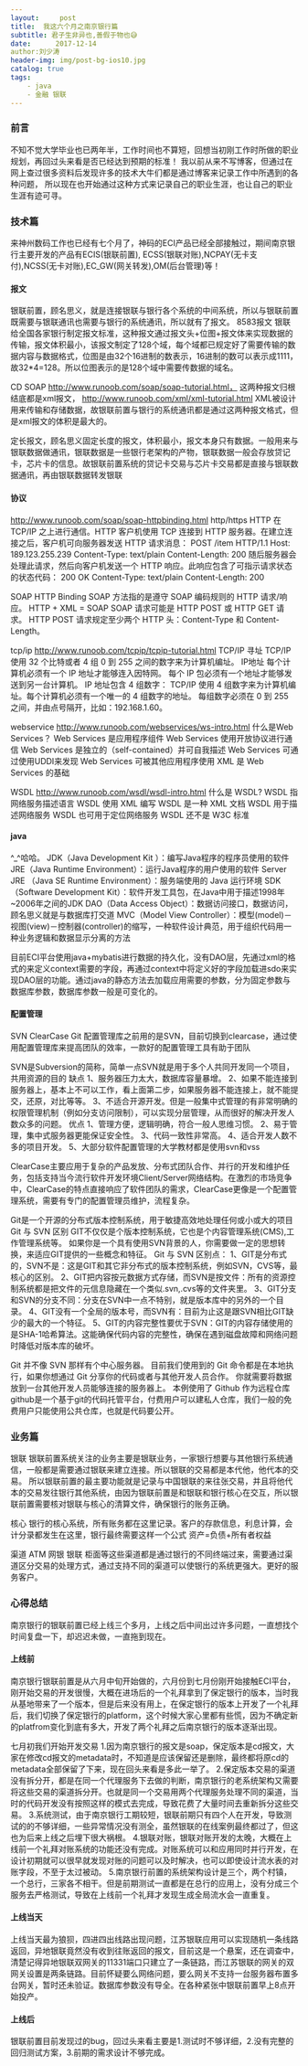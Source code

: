 ```yaml
---
layout:     post
title:  我这六个月之南京银行篇
subtitle: 君子生非异也,善假于物也😅
date:      2017-12-14
author:刘少涛
header-img: img/post-bg-ios10.jpg
catalog: true
tags:
    - java
    - 金融 银联
---
```


### 前言

不知不觉大学毕业也已两年半，工作时间也不算短，回想当初刚工作时所做的职业规划，再回过头来看是否已经达到预期的标准！
我以前从来不写博客，但通过在网上查过很多资料后发现许多的技术大牛们都是通过博客来记录工作中所遇到的各种问题，
所以现在也开始通过这种方式来记录自己的职业生涯，也让自己的职业生涯有迹可寻。
### 技术篇

来神州数码工作也已经有七个月了，神码的ECI产品已经全部接触过，期间南京银行主要开发的产品有ECIS(银联前置),
ECSS(银联对账),NCPAY(无卡支付),NCSS(无卡对账),EC_GW(网关转发),OM(后台管理)等！

#### 报文
银联前置，顾名思义，就是连接银联与银行各个系统的中间系统，所以与银联前置既需要与银联通讯也需要与银行的系统通讯，所以就有了报文。
8583报文 银联给全国各家银行制定报文标准，这种报文通过报文头+位图+报文体来实现数据的传输，报文体积最小，该报文制定了128个域，每个域都已规定好了需要传输的数据内容与数据格式，位图是由32个16进制的数表示，16进制的数可以表示成1111，故32*4=128。所以位图表示的是128个域中需要传数据的域名。

CD SOAP 
http://www.runoob.com/soap/soap-tutorial.html，
这两种报文归根结底都是xml报文，
http://www.runoob.com/xml/xml-tutorial.html
XML被设计用来传输和存储数据，故银联前置与银行的系统通讯都是通过这两种报文格式，但是xml报文的体积是最大的。

定长报文，顾名思义固定长度的报文，体积最小，报文本身只有数据。一般用来与银联数据做通讯，银联数据是一些银行老架构的产物，银联数据一般会存放贷记卡，芯片卡的信息。故银联前置系统的贷记卡交易与芯片卡交易都是直接与银联数据通讯，再由银联数据转发银联
#### 协议
http://www.runoob.com/soap/soap-httpbinding.html
http/https HTTP 在 TCP/IP 之上进行通信。HTTP 客户机使用 TCP 连接到 HTTP 服务器。在建立连接之后，客户机可向服务器发送 HTTP 
请求消息：
POST /item HTTP/1.1
Host: 189.123.255.239
Content-Type: text/plain
Content-Length: 200
随后服务器会处理此请求，然后向客户机发送一个 HTTP 响应。此响应包含了可指示请求状态的状态代码：
200 OK
Content-Type: text/plain
Content-Length: 200

SOAP HTTP Binding
SOAP 方法指的是遵守 SOAP 编码规则的 HTTP 请求/响应。
HTTP + XML = SOAP
SOAP 请求可能是 HTTP POST 或 HTTP GET 请求。
HTTP POST 请求规定至少两个 HTTP 头：Content-Type 和 Content-Length。

tcp/ip
http://www.runoob.com/tcpip/tcpip-tutorial.html
TCP/IP 寻址
TCP/IP 使用 32 个比特或者 4 组 0 到 255 之间的数字来为计算机编址。
IP地址
每个计算机必须有一个 IP 地址才能够连入因特网。
每个 IP 包必须有一个地址才能够发送到另一台计算机。
IP 地址包含 4 组数字：
TCP/IP 使用 4 组数字来为计算机编址。每个计算机必须有一个唯一的 4 组数字的地址。
每组数字必须在 0 到 255 之间，并由点号隔开，比如：192.168.1.60。

webservice
http://www.runoob.com/webservices/ws-intro.html
什么是Web Services？
Web Services 是应用程序组件
Web Services 使用开放协议进行通信
Web Services 是独立的（self-contained）并可自我描述
Web Services 可通过使用UDDI来发现
Web Services 可被其他应用程序使用
XML 是 Web Services 的基础

WSDL
http://www.runoob.com/wsdl/wsdl-intro.html
什么是 WSDL?
WSDL 指网络服务描述语言
WSDL 使用 XML 编写
WSDL 是一种 XML 文档
WSDL 用于描述网络服务
WSDL 也可用于定位网络服务
WSDL 还不是 W3C 标准
#### java

^_^哈哈。
JDK（Java Development Kit ）：编写Java程序的程序员使用的软件
JRE（Java Runtime Environment）：运行Java程序的用户使用的软件
Server JRE （Java SE Runtime Environment）：服务端使用的 Java 运行环境
SDK（Software Development Kit）：软件开发工具包，在Java中用于描述1998年~2006年之间的JDK
DAO（Data Access Object）：数据访问接口，数据访问，顾名思义就是与数据库打交道
MVC（Model View Controller）：模型(model)－视图(view)－控制器(controller)的缩写，一种软件设计典范，用于组织代码用一种业务逻辑和数据显示分离的方法


目前ECI平台使用java+mybatis进行数据的持久化，没有DAO层，先通过xml的格式的来定义context需要的字段，再通过context中将定义好的字段加载进sdo来实现DAO层的功能。通过java的静态方法去加载应用需要的参数，分为固定参数与数据库参数，数据库参数一般是可变化的。
#### 配置管理
SVN ClearCase Git
配置管理库之前用的是SVN，目前切换到clearcase，通过使用配置管理库来提高团队的效率，一款好的配置管理工具有助于团队

SVN是Subversion的简称，简单一点SVN就是用于多个人共同开发同一个项目，共用资源的目的
缺点
1、服务器压力太大，数据库容量暴增。
2、如果不能连接到服务器上，基本上不可以工作，看上面第二步，如果服务器不能连接上，就不能提交，还原，对比等等。
3、不适合开源开发。但是一般集中式管理的有非常明确的权限管理机制（例如分支访问限制），可以实现分层管理，从而很好的解决开发人数众多的问题。
优点
1、管理方便，逻辑明确，符合一般人思维习惯。
2、易于管理，集中式服务器更能保证安全性。
3、代码一致性非常高。
4、适合开发人数不多的项目开发。
5、大部分软件配置管理的大学教材都是使用svn和vss

ClearCase主要应用于复杂的产品发放、分布式团队合作、并行的开发和维护任务，包括支持当今流行软件开发环境Client/Server网络结构。在激烈的市场竞争中，ClearCase的特点直接响应了软件团队的需求，ClearCase更像是一个配置管理系统，需要有专门的配置管理员维护，流程复杂。

Git是一个开源的分布式版本控制系统，用于敏捷高效地处理任何或小或大的项目
Git 与 SVN 区别
GIT不仅仅是个版本控制系统，它也是个内容管理系统(CMS),工作管理系统等。
如果你是一个具有使用SVN背景的人，你需要做一定的思想转换，来适应GIT提供的一些概念和特征。
Git 与 SVN 区别点：
1、GIT是分布式的，SVN不是：这是GIT和其它非分布式的版本控制系统，例如SVN，CVS等，最核心的区别。
2、GIT把内容按元数据方式存储，而SVN是按文件：所有的资源控制系统都是把文件的元信息隐藏在一个类似.svn,.cvs等的文件夹里。
3、GIT分支和SVN的分支不同：分支在SVN中一点不特别，就是版本库中的另外的一个目录。
4、GIT没有一个全局的版本号，而SVN有：目前为止这是跟SVN相比GIT缺少的最大的一个特征。
5、GIT的内容完整性要优于SVN：GIT的内容存储使用的是SHA-1哈希算法。这能确保代码内容的完整性，确保在遇到磁盘故障和网络问题时降低对版本库的破坏。

Git 并不像 SVN 那样有个中心服务器。
目前我们使用到的 Git 命令都是在本地执行，如果你想通过 Git 分享你的代码或者与其他开发人员合作。 你就需要将数据放到一台其他开发人员能够连接的服务器上。
本例使用了 Github 作为远程仓库
github是一个基于git的代码托管平台，付费用户可以建私人仓库，我们一般的免费用户只能使用公共仓库，也就是代码要公开。
### 业务篇

银联 银联前置系统关注的业务主要是银联业务，一家银行想要与其他银行系统通信，一般都是需要通过银联来建立连接。所以银联的交易都是本代他，他代本的交易。
所以银联前置的最主要功能就是记录与中国银联的来往张交易，并且将他代本的交易发往银行其他系统，由因为银联前置是和银联和银行核心在交互，所以银联前置需要核对银联与核心的清算文件，确保银行的账务正确。

核心 银行的核心系统，所有账务都在这里记录。客户的存款信息，利息计算，会计分录都发生在这里，银行最终需要这样一个公式 资产=负债+所有者权益

渠道 ATM 网银 银联 柜面等这些渠道都是通过银行的不同终端过来，需要通过渠道区分交易的处理方式，通过支持不同的渠道可以使银行的系统更强大。更好的服务客户。



### 心得总结
南京银行的银联前置已经上线三个多月，上线之后中间出过许多问题，一直想找个时间复盘一下，却迟迟未做，一直拖到现在。

#### 上线前

南京银行银联前置是从六月中旬开始做的，六月份到七月份刚开始接触ECI平台，刚开始交易的开发很慢，大概在进场后的一个礼拜拿到了保定银行的版本，当时我从基地带来了一个版本，但是后来没有用上，在保定银行的版本上开发了一个礼拜后，我们切换了保定银行的platform，这个时候大家心里都有些慌，因为不确定新的platfrom变化到底有多大，开发了两个礼拜之后南京银行的版本逐渐出现。

七月初我们开始开发交易
1.因为南京银行的报文是soap，保定版本是cd报文，大家在修改cd报文的metadata时，不知道是应该保留还是删除，最终都将原cd的metadata全部保留了下来，现在回头来看是多此一举了。
2.保定版本交易的渠道没有拆分开，都是在同一个代理服务下去做的判断，南京银行的老系统架构又需要将这些交易的渠道拆分开。也就是同一个交易用两个代理服务处理不同的渠道，当时的代码开发没有按照这样的模式去完成，导致花费了大量时间去重新拆分这些交易。
3.系统测试，由于南京银行工期较短，银联前期只有四个人在开发，导致测试的的不够详细，一些异常情况没有测全，虽然银联的在线案例最终都过了，但这也为后来上线之后埋下很大祸根。
4.银联对账，银联对账开发的太晚，大概在上线前一个礼拜对账系统的功能还没有完成。对账系统可以和应用同时并行开发，在设计初期就可以很早就发现对账的问题可以及时解决，也可以即使设计流水表的对账字段，不至于太过被动。
5.南京银行前置的系统架构设计是三个，两个村镇，一个总行，三家各不相干。但是前期测试一直都是在总行的应用上，没有分成三个服务去严格测试，导致在上线前一个礼拜才发现生成全局流水会一直重复。

#### 上线当天

上线当天最为狼狈，四进四出线路出现问题，江苏银联应用可以实现随机一条线路返回，异地银联竟然没有收到往账返回的报文，目前这是一个悬案，还在调查中，清楚记得异地银联双网关的11331端口只建立了一条链路，而江苏银联的网关的双网关设置是两条链路。目前怀疑要么网络问题，要么网关不支持一台服务器布置多台网关，暂时还未验证。数据库参数没有导全。在各种紧张中银联前置早上8点开始投产。



#### 上线后

银联前置目前发现过的bug，回过头来看主要是1.测试时不够详细，2.没有完整的回归测试方案，3.前期的需求设计不够完成。

